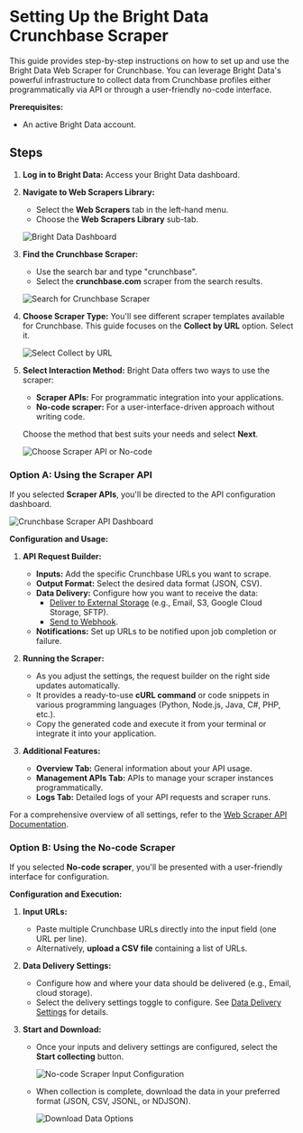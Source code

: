 # Setting Up the Bright Data Crunchbase Scraper

This guide provides step-by-step instructions on how to set up and use the Bright Data Web Scraper for Crunchbase. You can leverage Bright Data's powerful infrastructure to collect data from Crunchbase profiles either programmatically via API or through a user-friendly no-code interface.

**Prerequisites:**

* An active Bright Data account.

## Steps

1.  **Log in to Bright Data:**
    Access your Bright Data dashboard.
2.  **Navigate to Web Scrapers Library:**
    * Select the **Web Scrapers** tab in the left-hand menu.
    * Choose the **Web Scrapers Library** sub-tab.

    ![Bright Data Dashboard](https://github.com/user-attachments/assets/f680db57-a15a-4bd9-8dfc-f7cab5e3219b)

3.  **Find the Crunchbase Scraper:**
    * Use the search bar and type "crunchbase".
    * Select the **crunchbase.com** scraper from the search results.

    ![Search for Crunchbase Scraper](https://github.com/user-attachments/assets/faf6ef56-859c-4cd9-baef-ace81d6cfe1d)

4.  **Choose Scraper Type:**
    You'll see different scraper templates available for Crunchbase. This guide focuses on the **Collect by URL** option. Select it.

    ![Select Collect by URL](https://github.com/user-attachments/assets/fc1cc4dc-b637-44db-b782-81a9be0cf92f)

5.  **Select Interaction Method:**
    Bright Data offers two ways to use the scraper:
    * **Scraper APIs:** For programmatic integration into your applications.
    * **No-code scraper:** For a user-interface-driven approach without writing code.

    Choose the method that best suits your needs and select **Next**.

    ![Choose Scraper API or No-code](https://github.com/user-attachments/assets/3b9518a2-ce00-4e90-9f8b-44ff3be30d54)

### Option A: Using the Scraper API

If you selected **Scraper APIs**, you'll be directed to the API configuration dashboard.

![Crunchbase Scraper API Dashboard](https://github.com/user-attachments/assets/63e80d6e-5c57-4f2e-8d3c-300baa5f43a1)

**Configuration and Usage:**

1.  **API Request Builder:**
    * **Inputs:** Add the specific Crunchbase URLs you want to scrape.
    * **Output Format:** Select the desired data format (JSON, CSV).
    * **Data Delivery:** Configure how you want to receive the data:
        * [Deliver to External Storage](https://docs.brightdata.com/scraping-automation/web-scraper-api/overview#via-deliver-to-external-storage%3A) (e.g., Email, S3, Google Cloud Storage, SFTP).
        * [Send to Webhook](https://docs.brightdata.com/scraping-automation/web-scraper-api/overview#via-webhook%3A).
    * **Notifications:** Set up URLs to be notified upon job completion or failure.

2.  **Running the Scraper:**
    * As you adjust the settings, the request builder on the right side updates automatically.
    * It provides a ready-to-use **cURL command** or code snippets in various programming languages (Python, Node.js, Java, C#, PHP, etc.).
    * Copy the generated code and execute it from your terminal or integrate it into your application.

3.  **Additional Features:**
    * **Overview Tab:** General information about your API usage.
    * **Management APIs Tab:** APIs to manage your scraper instances programmatically.
    * **Logs Tab:** Detailed logs of your API requests and scraper runs.

For a comprehensive overview of all settings, refer to the [Web Scraper API Documentation](https://docs.brightdata.com/scraping-automation/web-scraper-api/overview).

### Option B: Using the No-code Scraper

If you selected **No-code scraper**, you'll be presented with a user-friendly interface for configuration.

**Configuration and Execution:**

1.  **Input URLs:**
    * Paste multiple Crunchbase URLs directly into the input field (one URL per line).
    * Alternatively, **upload a CSV file** containing a list of URLs.

2.  **Data Delivery Settings:**
    * Configure how and where your data should be delivered (e.g., Email, cloud storage).
    * Select the delivery settings toggle to configure. See [Data Delivery Settings](https://docs.brightdata.com/scraping-automation/web-scraper-api/overview#via-deliver-to-external-storage%3A) for details.

3.  **Start and Download:**
    * Once your inputs and delivery settings are configured, select the **Start collecting** button.

      ![No-code Scraper Input Configuration](https://github.com/user-attachments/assets/ee2b3bc4-9d42-45c2-99f2-e9387548ff26)

    * When collection is complete, download the data in your preferred format (JSON, CSV, JSONL, or NDJSON).
    
      ![Download Data Options](https://github.com/user-attachments/assets/f3fd94f3-c995-46a5-aaaa-3f5ad3361e4c)
